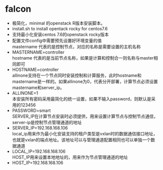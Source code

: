 # falcon
* 极简化，minimal 的openstack R版本安装脚本。
* install.sh to install opentack rocky for centos7.6
* 支持最小化安装centos 7.6的openstack rocky版本
* 配置文件config中需要预先设置好环境变量的值    
mastername 代表的是控制节点，对应的名称是需要设置的主机名称  
* MASTERNAME=controller  
hostname 代表的是当前节点名称，如果是计算和控制合一则名称与master相同即可
* HOSTNAME=controller  
allinone支持在一个节点同时安装控制和计算服务，此时hostname和mastername是一样的。如果allinone为0，代表分开部署，计算节点必须设置mastername和server_ip。
* ALLINONE=1  
本安装所有密码采用最简化的统一设置，如果不输入password，则默认是采用的123456
* PASSWORD=smart  
SERVER_IP在计算节点安装时必须提供，用来设置计算节点与控制节点通信，server-ip是控制节点管理通道的地址
* SERVER_IP=192.168.168.106  
local_ip用来作为最小化安装支持的租户类型是vxlan时的数据通信接口地址，也就是vxlan的端点地址。该地址可以与管理通道配置相同也可以单独一个数据通道
* LOCAL_IP=192.168.168.106  
HOST_IP用来设置本地地址的，用来作为节点管理通道的地址
* HOST_IP=192.168.168.106
